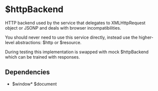 



# $httpBackend











HTTP backend used by the service that delegates to
XMLHttpRequest object or JSONP and deals with browser incompatibilities.

You should never need to use this service directly, instead use the higher-level abstractions:
$http or $resource.

During testing this implementation is swapped with mock
$httpBackend which can be trained with responses.







## Dependencies

* $window* $document



  










